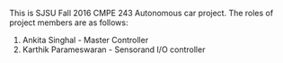 This is SJSU Fall 2016 CMPE 243 Autonomous car project. The roles of project members are as follows:
1. Ankita Singhal - Master Controller
2. Karthik Parameswaran - Sensorand I/O controller
